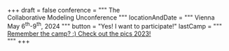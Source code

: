 +++
draft = false
conference = """
    <span class="h2" style="font-weight: normal">The</span><br/>
    <span>Collaborative Modeling</span> 
    <span style="font-weight: normal">Unconference</span>
"""
locationAndDate = """
    <span style="font-weight: normal">Vienna</span><br/>
    <span>May 6<sup>th</sup>-9<sup>th</sup>, 2024</span> 
"""
button = "Yes! I want to participate!"
lastCamp = """
   <a href="/2023" class="stretched-link">Remember the camp? :) Check out the pics <span style="text-decoration: underline">2023!</span></a>    
"""
+++

